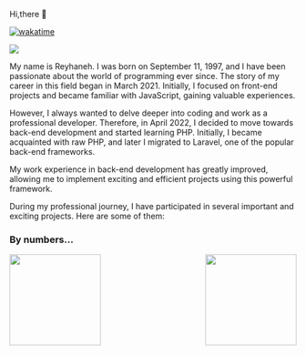 Hi,there :wave:

[![wakatime](https://wakatime.com/badge/user/3331fd3d-3790-4119-973e-0026d442219f.svg)](https://wakatime.com/@3331fd3d-3790-4119-973e-0026d442219f)

<a href="https://wakatime.com"><img src="https://wakatime.com/share/@reyhane76/1c79c02d-5496-4690-a437-346afaa04486.png" /></a>

My name is Reyhaneh. I was born on September 11, 1997, and I have been passionate about the world of programming ever since. The story of my career in this field began in March 2021. Initially, I focused on front-end projects and became familiar with JavaScript, gaining valuable experiences.

However, I always wanted to delve deeper into coding and work as a professional developer. Therefore, in April 2022, I decided to move towards back-end development and started learning PHP. Initially, I became acquainted with raw PHP, and later I migrated to Laravel, one of the popular back-end frameworks.

My work experience in back-end development has greatly improved, allowing me to implement exciting and efficient projects using this powerful framework.


During my professional journey, I have participated in several important and exciting projects. Here are some of them:

### By numbers...

<a href="https://github.com/reyhane1376">
<img height="160em" align="left" src="https://github-readme-stats-git-masterrstaa-rickstaa.vercel.app/api?username=reyhane1376&theme=github_dark&show_icons=true&hide_border=true&count_private=true" />
<img height="160em" align="right" src="https://github-readme-stats-git-masterrstaa-rickstaa.vercel.app/api/top-langs/?username=reyhane1376&theme=github_dark&hide_border=true&layout=compact" />
</a>
